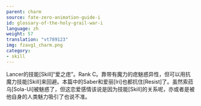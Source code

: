 ```yaml
---
parent: charm
source: fate-zero-animation-guide-i
id: glossary-of-the-holy-grail-war-i
language: zh
weight: 57
translation: "vt789123"
img: fzavg1_charm.png
category:
- skill
---
```


Lancer的技能[Skill]“爱之痣”。Rank C。靠带有魔力的痣魅惑异性，但可以用抗魔力技能[Skill]来回避。本篇中的Saber和爱丽[Iri]也都抗住[Resist]了。虽然索菈乌[Sola-Ui]被魅惑了，但这恋爱感情该说是因为技能[Skill]的关系呢，亦或者是被他自身的人类魅力吸引了也说不准。
